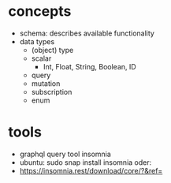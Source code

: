 
# concepts

- schema: describes available functionality
- data types
  - (object) type
  - scalar
    - Int, Float, String, Boolean, ID
  - query
  - mutation
  - subscription
  - enum

# tools

- graphql query tool insomnia
- ubuntu: sudo snap install insomnia oder:
- <https://insomnia.rest/download/core/?&ref=>
